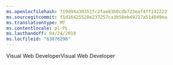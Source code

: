 ```yaml
---
ms.openlocfilehash: 719d94a30351fc2fae83b0cdb723eaf4ff142222
ms.sourcegitcommit: f1d16425528e237257ca3b58eb49217a514849ea
ms.translationtype: MT
ms.contentlocale: pl-PL
ms.lasthandoff: 04/24/2019
ms.locfileid: "63876296"
---
```

<span data-ttu-id="35518-101">Visual Web Developer</span><span class="sxs-lookup"><span data-stu-id="35518-101">Visual Web Developer</span></span>